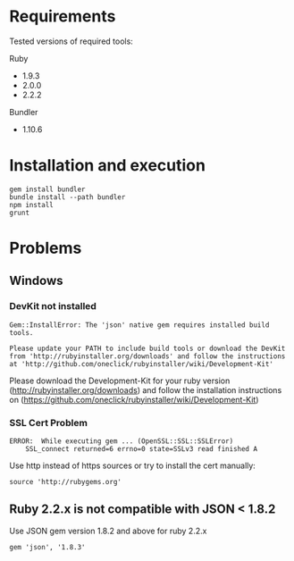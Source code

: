 # Requirements

Tested versions of required tools:

Ruby

* 1.9.3
* 2.0.0
* 2.2.2

Bundler

* 1.10.6

# Installation and execution

    gem install bundler
    bundle install --path bundler
    npm install
    grunt
    
# Problems

## Windows

### DevKit not installed

    Gem::InstallError: The 'json' native gem requires installed build tools.
    
    Please update your PATH to include build tools or download the DevKit
    from 'http://rubyinstaller.org/downloads' and follow the instructions
    at 'http://github.com/oneclick/rubyinstaller/wiki/Development-Kit'
    
Please download the Development-Kit for your ruby version (http://rubyinstaller.org/downloads) and follow the installation instructions on 
(https://github.com/oneclick/rubyinstaller/wiki/Development-Kit)

### SSL Cert Problem

    ERROR:  While executing gem ... (OpenSSL::SSL::SSLError)
        SSL_connect returned=6 errno=0 state=SSLv3 read finished A
        
Use http instead of https sources or try to install the cert manually:

    source 'http://rubygems.org'
    
## Ruby 2.2.x is not compatible with JSON < 1.8.2

Use JSON gem version 1.8.2 and above for ruby 2.2.x

    gem 'json', '1.8.3'
